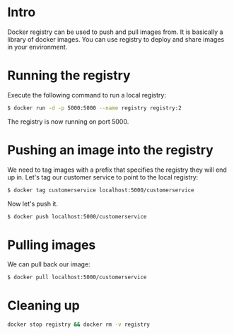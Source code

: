 Intro
=====

Docker registry can be used to push and pull images from. It is basically a library of docker images. You can use registry to deploy and share images in your environment.

Running the registry
====================

Execute the following command to run a local registry:

```bash
$ docker run -d -p 5000:5000 --name registry registry:2
```

The registry is now running on port 5000.

Pushing an image into the registry
==================================

We need to tag images with a prefix that specifies the registry they will end up in. Let's tag our customer service to point to the local registry:

```bash
$ docker tag customerservice localhost:5000/customerservice
```

Now let's push it.

```bash
$ docker push localhost:5000/customerservice
```

Pulling images
==============

We can pull back our image:

```bash
$ docker pull localhost:5000/customerservice
```

Cleaning up
===========

```bash
docker stop registry && docker rm -v registry
```
